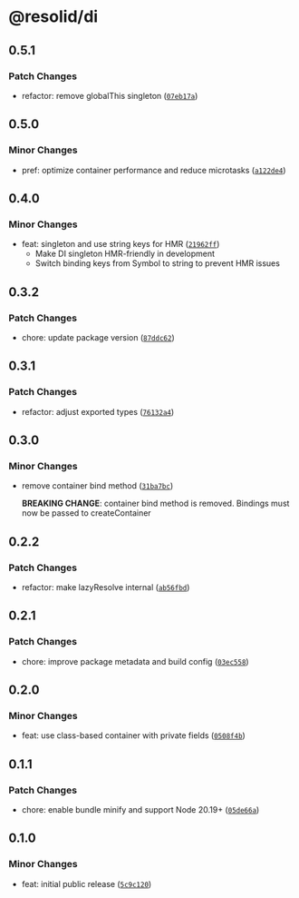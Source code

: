 # @resolid/di

## 0.5.1

### Patch Changes

- refactor: remove globalThis singleton ([`07eb17a`](https://github.com/resolid/framework/commit/07eb17aa6e7f695f98c5b4bd27c047b365917903))

## 0.5.0

### Minor Changes

- pref: optimize container performance and reduce microtasks ([`a122de4`](https://github.com/resolid/framework/commit/a122de49c3848daa98904404499e0d6fd3a5e528))

## 0.4.0

### Minor Changes

- feat: singleton and use string keys for HMR ([`21962ff`](https://github.com/resolid/framework/commit/21962ff57cae083cb393cafa9516cb1dbe3af76a))
  - Make DI singleton HMR-friendly in development
  - Switch binding keys from Symbol to string to prevent HMR issues

## 0.3.2

### Patch Changes

- chore: update package version ([`87ddc62`](https://github.com/resolid/framework/commit/87ddc620cd86b1b965115be520574d948044ae1d))

## 0.3.1

### Patch Changes

- refactor: adjust exported types ([`76132a4`](https://github.com/resolid/framework/commit/76132a4ea15ca58736b544d6a4bc7bd62ea25819))

## 0.3.0

### Minor Changes

- remove container bind method ([`31ba7bc`](https://github.com/resolid/framework/commit/31ba7bc487613fa11c524a871c11bad654b38976))

  **BREAKING CHANGE**: container bind method is removed. Bindings must now be passed to createContainer

## 0.2.2

### Patch Changes

- refactor: make lazyResolve internal ([`ab56fbd`](https://github.com/resolid/framework/commit/ab56fbd95526f0802f4e81f1a0c59e603fb59678))

## 0.2.1

### Patch Changes

- chore: improve package metadata and build config ([`03ec558`](https://github.com/resolid/framework/commit/03ec558fa8bad36f7f89f9d9056487bf3ea48893))

## 0.2.0

### Minor Changes

- feat: use class-based container with private fields ([`0508f4b`](https://github.com/resolid/framework/commit/0508f4b83283a9327bea7f239ebeaec57fd3dd9d))

## 0.1.1

### Patch Changes

- chore: enable bundle minify and support Node 20.19+ ([`05de66a`](https://github.com/resolid/framework/commit/05de66a50fb03a9fe43f45b78512491c8ec0cd56))

## 0.1.0

### Minor Changes

- feat: initial public release ([`5c9c120`](https://github.com/resolid/framework/commit/5c9c1204cec05313429dc06d8821dc07594a7c2f))
